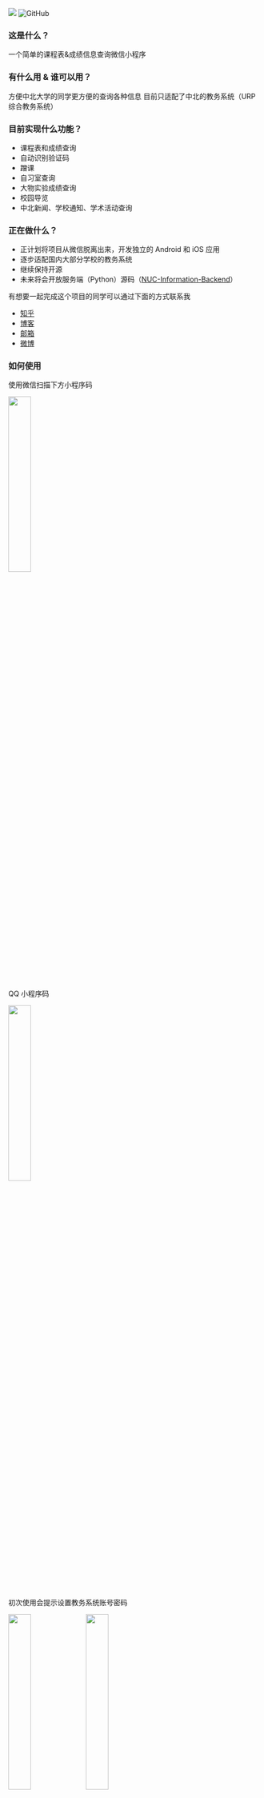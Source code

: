 ![](https://img.shields.io/badge/Version-2.3.3-green.svg) ![GitHub](https://img.shields.io/github/license/Dreace/NUC-Information.svg)

### 这是什么？
一个简单的课程表&成绩信息查询微信小程序
### 有什么用 & 谁可以用？ 
方便中北大学的同学更方便的查询各种信息
目前只适配了中北的教务系统（URP 综合教务系统）

### 目前实现什么功能？
* 课程表和成绩查询
* 自动识别验证码
* 蹭课
* 自习室查询
* 大物实验成绩查询
* 校园导览
* 中北新闻、学校通知、学术活动查询
### 正在做什么？
* 正计划将项目从微信脱离出来，开发独立的 Android 和 iOS 应用
* 逐步适配国内大部分学校的教务系统
* 继续保持开源
* 未来将会开放服务端（Python）源码（[NUC-Information-Backend](https://github.com/Dreace/NUC-Information-Backend)）

有想要一起完成这个项目的同学可以通过下面的方式联系我
* [知乎][zhihu]
* [博客][blog]
* [邮箱][email]
* [微博][weibo]
### 如何使用
使用微信扫描下方小程序码

<img height="30%" width="30%" src="https://s2.ax1x.com/2019/06/30/Z1RNXd.jpg"/>

QQ 小程序码

<img height="30%" width="30%" src="https://s2.ax1x.com/2019/07/22/eiQ7qg.jpg"/>

初次使用会提示设置教务系统账号密码

<img height="30%" width="30%" src="https://s2.ax1x.com/2019/11/23/MqXyfx.png"/> <img height="30%" width="30%" src="https://s2.ax1x.com/2019/11/23/MqX26O.png"/>

设置完成保存即可，返回到成绩或者课程表界面刷新即可查看信息，上部可以选择查看的学期

<img height="30%" width="30%" src="https://s2.ax1x.com/2019/11/23/MqXB79.png"/> <img height="30%" width="30%" src="https://s2.ax1x.com/2019/06/30/Z1gdvd.png"/>

在“更多”页面还有其他小功能

<img height="30%" width="30%" src="https://s2.ax1x.com/2019/11/23/MqXRXD.png"/> <img height="30%" width="30%" src="https://s2.ax1x.com/2019/11/23/MqXjBQ.png"/> <img height="30%" width="30%" src="https://s2.ax1x.com/2019/11/23/MqXv7j.png"/>

蹭课、空教室、校园导览等

<img height="30%" width="30%" src="https://s2.ax1x.com/2019/11/23/MqX47d.png"/> <img height="30%" width="30%" src="https://s2.ax1x.com/2019/06/30/Z1gyUf.png"/> <img height="30%" width="30%" src="https://s2.ax1x.com/2019/11/23/MqXh0H.png"/>

*注：所有信息来自教务系统和学校官网，空教室、蹭课、安排等有时效性的信息只有本学期内容

### 版本日志
#### Version 2.3.3
  1. F 修复 已知问题
  2. A 新增 查询多学期课表
#### Version 2.3.2
  1. F 修复 已知问题
  2. U 更新 登录方式为新个人门户
#### Version 2.3.1
  1. F 修复 已知问题
#### Version 2.3.0
  1. A 新增 首页
  2. A 新增 首页直观查看下节课时间
  3. A 新增 假期节日倒计时
  4. A 新增 全新首页轮播图
  5. A 新增 考试安排查询
  6. U 更新 部分图标
#### Version 2.2.3
  1. A 新增 中北指南可跳转到校园导览
  2. A 新增 中北指南详情页可以分享
  3. F 修复 自定义课表添加异常
  4. F 修复 更新提示重复弹窗
#### Version 2.2.2
  1. A 新增 空教室查询
#### Version 2.2.1
  1. A 新增 多账号管理
  2. F 修复几处小问题
#### Version 2.2.0
  1. U 更新 全新「我的」页面设计
  2. A 新增「中北指南」
  3. A 新增 缓存管理
  4. A 新增 成绩页显示滚动公告
  5. O 优化 账号管理
  6. O 优化 公告展示时机
  7. O 优化 整体结构调优
#### Version 2.1.12
  1. F 修复 部分同学无法添加账号
#### Version 2.1.11
  1. A 新增 异步成绩查询
#### Version 2.1.10
  1. A 新增 公告列表与置顶公告
  2. A 新增 重要公告直接显示
#### Version 2.1.9
  1. F 修复 体测成绩查询
#### Version 2.1.8
  1. O 优化 重叠课程显示
  2. O 优化 账号迁移提示
  3. F 修复 蹭课到课程表添加失败
#### Version 2.1.7
  1. U 更新 适配新版教务系统，需要重新登录
  2. A 新增 导出成绩
  3. R 移除 课程表学期切换
#### Version 2.1.6
  1. F 修复 课程表导出异常问题
#### Version 2.1.5
  1. A 新增 成绩查询模式二，仅供原有模式失效时使用
  2. R 移除 考试安排查询
#### Version 2.1.4
  1. U 更新 页面位置
  2. U 更新 完善鉴权机制
#### Version 2.1.3
  1. A 新增 游客模式
  2. U 更新 体测成绩页面 UI
#### Version 2.1.2
  1. A 新增 查询体测成绩
  2. A 新增 手动添加的课程表可修改
  3. U 更新 通知栏移动到课程表页面顶部
  4. F 修复 通知栏滚动失效
  5. F 修复 刷新成绩提示无数据后本地数据被暂时覆盖
#### Version 2.1.0
  1. A 新增 一卡通余额查询
  2. A 新增 图书馆藏书查询
  3. A 新增 班级课表查询
  4. A 新增 咨询内容可以转发
  5. U 更新 登陆界面
  6. U 更新 用户协议
  7. U 更新 课程详情弹窗
  8. U 更新 校园导览配色
  9. U 更新 咨询页面布局与配色
  10. F 修复 无法从分享的课表或成绩页面返回
#### Version 2.0.11
  1. 增加反馈接口
#### Version 2.0.10
  1. 统一视觉效果
  2. 调整一些功能入口
#### Version 2.0.9
  1. 对全部 API 进行重构提升兼容性
  2. 更新一些图标资源
#### Version 2.0.8
  1. 新增：咨询查询，包括中北新闻、学校通知和学术活动
  2. 注：数据来自学校官网，每十分钟更新一次，若涉及到附件下载需到官网下载
#### Version 2.0.7
  1. 课程表界面学期选择默认隐藏，可在左上角开启
  2. 不再有操作频繁的提示
  3. QQ 小程序即将上线
#### Version 2.0.6
  1. 调整学期切换方式
  2. 全新的成绩页面
  3. 服务器优化，连续查询加载时间减少 50%
#### Version 2.0.5
  1. 增加功能状态显示
  2. 发生特殊情况时展示更详细的信息
#### Version 2.0.4
  1. 新功能：校园导览
  2. 替换“更多”页面图标
  3. UI 调整
  4. 修复一些问题
#### Version 2.0.3
  1. 我的页面顶部增加滚动通知
  2. 可以通过观看视频广告来支持小程序
#### Version 2.0.1
  1. 课程表可以切换显示的周数并增加日期和上课事件显示
  2. “更多”页面布局调整
  3. UI 微调
#### Version 2.0.0
  1. 新功能：大物实验成绩查询，可在 更多->大物实验 找到该功能
  2. 注：仅可查询自行预约的大物实验成绩"
#### Version 1.9.9
  1. 新功能：全校无课教室查询
  2. 注：可在 更多->自习室 使用查询功能
#### Version 1.9.8
  1. bug 修复
#### Version 1.9.7
  1. 新增蹭课功能，可以搜索全校课程并添加到自己的课程表中，可以在“更多”页面找到
  2. “公告”页面替换为“更多”页面，公告、FAQ、版本、开源的等页面移入
  3. 注：蹭课功能还在测试中，如遇到问题请及时反馈
#### Version 1.9.5
  1. 新增手动添加课程表功能，点击课程表页面的“加号”可以找到
  2. 分享课程表和成绩时只分享当前查看的学期
#### Version 1.9.2
  1. bug 修复
  2. 课程表底部增加没有具体时间的课程显示
#### Version 1.9.0
  1. 新增公告页面
#### Version 1.8.9.5
  1. 账号切换逻辑优化 
  2. 服务端代码开源，可在 我的->关于->开源 查看项目地址
#### Version 1.8.9
  1. 修复课程表在特殊情况下显示异常
  2. 测试与保存按钮合并为登录按钮
  3. 新增账号切换功能
#### Version 1.8.8
  1. 增加导出课程表功能，具体使用方法可在导出页面查看
  2. 在最近一个学期成绩最后增加全部学期的 GPA 显示（全部和必修）
  3. 右下角的按钮可切换到左下角
#### Version 1.8.7
  1. 增加服务器负载显示
  2. 一些细微调整
  3. 开发中功能：1.计算全部课程绩点而不是只有一个学期绩点 2.导出课程表到日历（包含上下课时间），熟悉 iCal 的同学可以联系我共同完成
#### Version 1.8.6
  1. UI 配色修改
  2. 加粗显示当前周数
  3. 调整右下角刷新按钮
  4. 如果你希望共同开发小程序请到 GitHub 查看相关信息
  5. 开源代码转到另一个账号下，原有代码不再更新，新的地址可以在 我的->关于->开源 查看
  6. 注：由于发现一些比较严重的问题提前发布这个开发版本
#### Version 1.8.5
  1. 做了一些清理
  2. 修复几处遗留问题
#### Version 1.8.3
  1. 相同的课程表使用相同的颜色显示
  2. 稍微修改了课程表显示方式（需重新获取课程表并重启小程序）
  3. 常规修复
#### Version 1.8.0
  1. 增加广告显示，具体信息请查看“关于”页面
  2. 修复 iPad 课程表显示不正常
  3. 课程表左上角增加当前周数显示
  4. 增加服务器状态显示
  5. 修改登录提示
  6. 取消下拉刷新成绩
  7. UI 调整
#### Version 1.7.0
  1. 调整登录方式为个人门户，请及时更新信息
  2. 修复挂科成绩无法显示的 bug
  3. 账号设置页面增加测试登录按钮
  4. 提升信息获取速度
  5. 逻辑优化
  6. UI 调整
#### Version 1.6.0
  1. 优化课程表显示
  2. 调整打开分享逻辑
  3. 点击课程可以显示时间重复的课程（滑动查看）
  4. UI 调整
 #### Version 1.5.5
  1. tips:打开分享后，再次刷新查看自己的信息
  2. 调整打开分享卡片的逻辑
  3. 修复一个恶性 bug
  4. 修复加载数据时逻辑错误
  #### Version 1.5.3
  1. 加客服入口
  2. 可通过右上角进行转发操作
  3. 冷启动时主动检查更新
  4. UI 调整

[blog]:https://dreace.top
[zhihu]:https://www.zhihu.com/people/ni-xiang-42-96/
[weibo]:http://weibo.com/Dreace
[email]:mailto:Dreace@Foxmail.com
